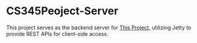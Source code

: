 # CS345Peoject-Server

This project serves as the backend server for [This Project](https://github.com/HtmlIsTheBestProgrammingLanaguage/CS354Project), utilizing Jetty to provide REST APIs for client-side access.

